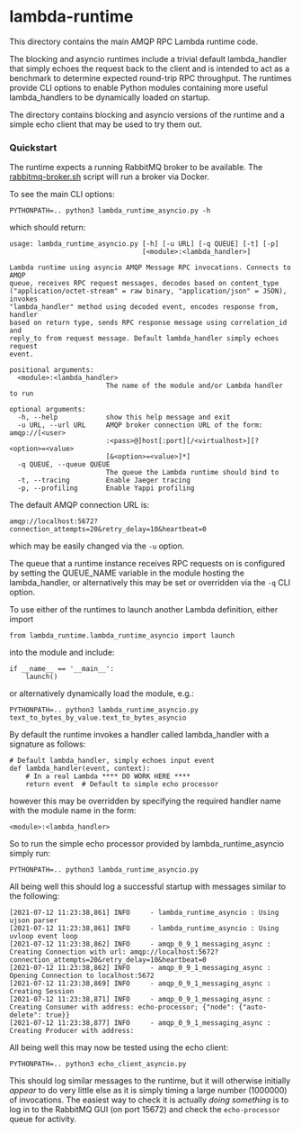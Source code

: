 # lambda-runtime

This directory contains the main AMQP RPC Lambda runtime code.

The blocking and asyncio runtimes include a trivial default lambda_handler that simply echoes the request back to the client and is intended to act as a benchmark to determine expected round-trip RPC throughput. The runtimes provide CLI options to enable Python modules containing more useful lambda_handlers to be dynamically loaded on startup.

The directory contains blocking and asyncio versions of the runtime and a simple echo client that may be used to try them out.

### Quickstart
The runtime expects a running RabbitMQ broker to be available. The [rabbitmq-broker.sh](../rabbitmq-broker.sh) script will run a broker via Docker.

To see the main CLI options:
```
PYTHONPATH=.. python3 lambda_runtime_asyncio.py -h
```
which should return:
```
usage: lambda_runtime_asyncio.py [-h] [-u URL] [-q QUEUE] [-t] [-p]
                                 [<module>:<lambda_handler>]

Lambda runtime using asyncio AMQP Message RPC invocations. Connects to AMQP
queue, receives RPC request messages, decodes based on content_type
("application/octet-stream" = raw binary, "application/json" = JSON), invokes
"lambda_handler" method using decoded event, encodes response from, handler
based on return type, sends RPC response message using correlation_id and
reply_to from request message. Default lambda_handler simply echoes request
event.

positional arguments:
  <module>:<lambda_handler>
                        The name of the module and/or Lambda handler to run

optional arguments:
  -h, --help            show this help message and exit
  -u URL, --url URL     AMQP broker connection URL of the form: amqp://[<user>
                        :<pass>@]host[:port][/<virtualhost>][?<option>=<value>
                        [&<option>=<value>]*]
  -q QUEUE, --queue QUEUE
                        The queue the Lambda runtime should bind to
  -t, --tracing         Enable Jaeger tracing
  -p, --profiling       Enable Yappi profiling

```
The default AMQP connection URL is:
```
amqp://localhost:5672?connection_attempts=20&retry_delay=10&heartbeat=0
```
which may be easily changed via the `-u` option.

The queue that a runtime instance receives RPC requests on is configured by setting the QUEUE_NAME variable in the module hosting the lambda_handler, or alternatively this may be set or overridden via the `-q` CLI option.

To use either of the runtimes to launch another Lambda definition, either import
```
from lambda_runtime.lambda_runtime_asyncio import launch
```
into the module and include:
```
if __name__ == '__main__':
    launch()
```
or alternatively dynamically load the module, e.g.:
```
PYTHONPATH=.. python3 lambda_runtime_asyncio.py text_to_bytes_by_value.text_to_bytes_asyncio
```
By default the runtime invokes a handler called lambda_handler with a signature as follows:
```
# Default lambda_handler, simply echoes input event
def lambda_handler(event, context):
    # In a real Lambda **** DO WORK HERE ****
    return event  # Default to simple echo processor
```
however this may be overridden by specifying the required handler name with the module name in the form:
```
<module>:<lambda_handler>
```
So to run the simple echo processor provided by lambda_runtime_asyncio simply run:
```
PYTHONPATH=.. python3 lambda_runtime_asyncio.py
```
All being well this should log a successful startup with messages similar to the following:
```
[2021-07-12 11:23:38,861] INFO     - lambda_runtime_asyncio : Using ujson parser
[2021-07-12 11:23:38,861] INFO     - lambda_runtime_asyncio : Using uvloop event loop
[2021-07-12 11:23:38,862] INFO     - amqp_0_9_1_messaging_async : Creating Connection with url: amqp://localhost:5672?connection_attempts=20&retry_delay=10&heartbeat=0
[2021-07-12 11:23:38,862] INFO     - amqp_0_9_1_messaging_async : Opening Connection to localhost:5672
[2021-07-12 11:23:38,869] INFO     - amqp_0_9_1_messaging_async : Creating Session
[2021-07-12 11:23:38,871] INFO     - amqp_0_9_1_messaging_async : Creating Consumer with address: echo-processor; {"node": {"auto-delete": true}}
[2021-07-12 11:23:38,877] INFO     - amqp_0_9_1_messaging_async : Creating Producer with address: 
```
All being well this may now be tested using the echo client:
```
PYTHONPATH=.. python3 echo_client_asyncio.py
```
This should log similar messages to the runtime, but it will otherwise initially *appear* to do very little else as it is simply timing a large number (1000000) of invocations. The easiest way to check it is actually *doing something* is to log in to the RabbitMQ GUI (on port 15672) and check the `echo-processor` queue for activity.
